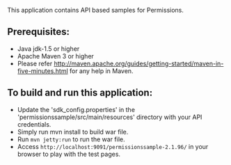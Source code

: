 This application contains API based samples for Permissions. 

Prerequisites:
---------------
*	Java jdk-1.5 or higher
*	Apache Maven 3 or higher
*  Please refer http://maven.apache.org/guides/getting-started/maven-in-five-minutes.html for any help in Maven.

To build and run this application:
----------------------------------

*   Update the 'sdk_config.properties' in the 'permissionssample/src/main/resources' directory with your API credentials.
*	Simply run mvn install to build war file.
*	Run `mvn jetty:run` to run the war file.
*	Access `http://localhost:9091/permissionssample-2.1.96/` in your browser to play with the test pages.

